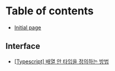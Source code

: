 # Table of contents

* [Initial page](README.md)

## Interface

* [\[Typescript\] 배열 안 타입을 정의하는 방법](interface/define-type-in-array.md)

